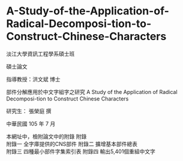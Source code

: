 # A-Study-of-the-Application-of-Radical-Decomposi-tion-to-Construct-Chinese-Characters

淡江大學資訊工程學系碩士班

碩士論文

指導教授：洪文斌 博士

部件分解應用於中文字組字之研究
A Study of the Application of Radical Decomposi-tion to Construct Chinese Characters

研究生： 張榮庭 撰

中華民國 105 年 7 月 

本網址中，檢附論文中的附錄
附錄	
附錄一 全字庫提供的CNS部件	
附錄二 擴增基本部件總表	
附錄三 四種最小部件字集索引表	
附錄四 輸出5,401個重組中文字	

